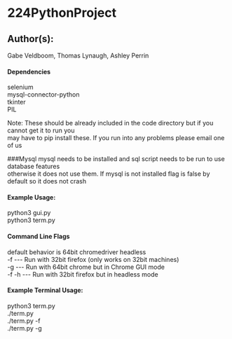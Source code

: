 # 224PythonProject

## Author(s):

Gabe Veldboom, Thomas Lynaugh, Ashley Perrin


#### Dependencies
selenium  <br/>
mysql-connector-python <br/>
tkinter <br/>
PIL <br/>

Note: These should be already included in the code directory but if you cannot get it to run you <br/>
may have to pip install these. If you run into any problems please email one of us <br/>

###Mysql 
mysql needs to be installed and sql script needs to be run to use database features  <br/>
otherwise it does not use them. If mysql is not installed flag is false by default so it does not crash <br/>

#### Example Usage:
python3 gui.py <br/>
python3 term.py <br/>

#### Command Line Flags
default behavior is 64bit chromedriver headless <br/>
-f --- Run with 32bit firefox (only works on 32bit machines) <br/>
-g --- Run with 64bit chrome but in Chrome GUI mode <br/>
-f -h --- Run with 32bit firefox but in headless mode <br/>

#### Example Terminal Usage:
python3 term.py <br/>
./term.py <br/>
./term.py -f <br/>
./term.py -g <br/>
